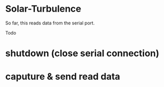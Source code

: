 Solar-Turbulence
================

So far, this reads data from the serial port.

Todo
# shutdown (close serial connection)
# caputure & send read data

